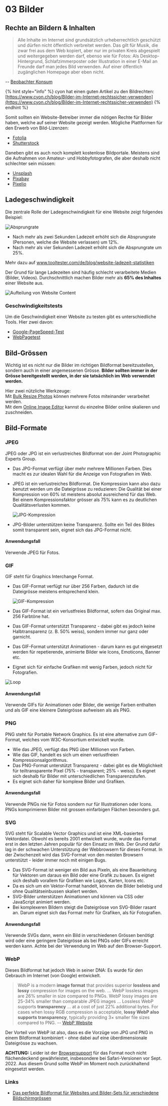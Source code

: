 # 03 Bilder

## Rechte an Bildern & Inhalten

> Alle Inhalte im Internet sind grundsätzlich urheberrechtlich geschützt und dürfen nicht öffentlich verbreitet werden. Das gilt für Musik, die zwar frei aus dem Web kopiert, aber nur im privaten Kreis ab­gespielt und weitergegeben werden darf, ebenso wie für Fotos: Als Desktop-Hintergrund, Schlafzimmerposter oder Illustra­tion in einer E-Mail an Freunde darf man jedes Bild verwenden. Auf einer öffentlich zugänglichen Homepage aber eben nicht.

\-- [Beobachter Konsum](https://www.beobachter.ch/konsum/webdesign-die-sache-mit-dem-copyright)

{% hint style="info" %}
cyon hat einen guten Artikel zu den Bildrechten: [https://www.cyon.ch/blog/Bilder-im-Internet-rechtssicher-verwenden](https://www.cyon.ch/blog/Bilder-im-Internet-rechtssicher-verwenden)
{% endhint %}

Somit sollten ein Website-Betreiber immer die nötigen Rechte für Bilder haben, welche auf seiner Website gezeigt werden. Mögliche Plattformen für den Erwerb von Bild-Lizenzen:

* [Fotolia](https://de.fotolia.com/)
* [Shutterstock](https://www.shutterstock.com)

Daneben gibt es auch noch komplett kostenlose Bildportale. Meistens sind die Aufnahmen von Amateur- und Hobbyfotografen, die aber deshalb nicht schlechter sein müssen:

* [Unsplash](https://unsplash.com)
* [Pixabay](https://pixabay.com/de/)
* [Pixelio](https://www.pixelio.de/)

## Ladegeschwindigkeit

Die zentrale Rolle der Ladegeschwindigkeit für eine Website zeigt folgendes Beispiel:

![Absprungrate](../.gitbook/assets/every-second-count.png)

* Nach mehr als zwei Sekunden Ladezeit erhöht sich die Absprungrate (Personen, welche die Website verlassen) um 12%.
* Nach mehr als vier Sekunden Ladezeit erhöht sich die Absprungrate um 25%.

Mehr dazu auf [www.tooltester.com/de/blog/website-ladezeit-statistiken ](https://www.tooltester.com/de/blog/website-ladezeit-statistiken/)

Der Grund für lange Ladezeiten sind häufig schlecht verarbeitete Medien (Bilder, Videos). Durchschnittlich machen Bilder mehr als **65% des Inhaltes** einer Website aus.

![Aufteilung von Website Content](../.gitbook/assets/chart.png)

### Geschwindigkeitstests

Um die Geschwindigkeit einer Website zu testen gibt es unterschiedliche Tools. Hier zwei davon:

* [Google-PageSpeed-Test](https://pagespeed.web.dev/)
* [WebPagetest](https://www.webpagetest.org/)

## Bild-Grössen

Wichtig ist es nicht nur die Bilder im richtigen Bildformat bereitzustellen, sondern auch in einer angemessenen Grösse. **Bilder sollten immer in der Grösse bereitgestellt werden, in der sie tatsächlich im Web verwendet werden.**

Hier zwei nützliche Werkzeuge: \
Mit [Bulk Resize Photos](https://bulkresizephotos.com/) können mehrere Fotos miteinander verarbeitet werden.\
Mit dem [Online Image Editor](https://www.online-image-editor.com/) kannst du einzelne Bilder online skalieren und zuschneiden.

## Bild-Formate

### JPEG

JPEG oder JPG ist ein verlustreiches Bildformat von der Joint Photographic Experts Group.

* Das JPG-Format verfügt über mehr mehrere Millionen Farben. Dies macht es zur idealen Wahl für die Anzeige von Fotografien im Web.
*   JPEG ist ein verlustreiches Bildformat. Die Kompression kann also dazu benutzt werden um die Dateigrösse zu reduzieren: Die Qualität bei einer Kompression von 60% ist meistens absolut ausreichend für das Web. Bei einem Kompressionsfaktor grösser als 75% kann es zu deutlichen Qualitätsverlusten kommen.

    ![JPG-Kompression](../.gitbook/assets/compression.jpg)
* JPG-Bilder unterstützen keine Transparenz. Sollte ein Teil des Bildes somit transparent sein, eignet sich das JPG-Format nicht.

#### Anwendungsfall

Verwende JPEG für Fotos.

### GIF

GIF steht für Graphics Interchange Format.

*   Das GIF-Format verfügt nur über 256 Farben, dadurch ist die Dateigrösse meistens entsprechend klein.

    ![GIF-Kompression](../.gitbook/assets/gif.jpg)
* Das GIF-Format ist ein verlustfreies Bildformat, sofern das Original max. 256 Farbtöne hat.
* Das GIF-Format unterstützt Transparenz - dabei gibt es jedoch keine Halbtransparenz (z. B. 50% weiss), sondern immer nur ganz oder garnicht.
* Das GIF-Format unterstützt Animationen - darum kann es gut eingesetzt werden für repetierende, animierte Bilder wie Icons, Emoticons, Banner etc.
* Eignet sich für einfache Grafiken mit wenig Farben, jedoch nicht für Fotografien.

![Loop](../.gitbook/assets/loop.gif)

#### Anwendungsfall

Verwende GIFs für Animationen oder Bilder, die wenige Farben enthalten und als GIF eine kleinere Dateigrösse aufweisen als als PNG.

### PNG

PNG steht für Portable Network Graphics. Es ist eine alternative zum GIF-Format, welches vom W3C-Konsortium entwickelt wurde.

* Wie das JPEG, verfügt das PNG über Millionen von Farben.
* Wie das GIF, handelt es sich um einen verlustfreien Kompressionsalgorithmus.
* Das PNG-Format unterstützt Transparenz - dabei gibt es die Möglichkeit für teiltransparente Pixel (75% - transparent; 25% - weiss). Es eignet sich deshalb für Bilder mit unterschiedlichen Transparenzstufen.
* Es eignet sich daher für komplexe Bilder und Grafiken.

#### Anwendungsfall

Verwende PNGs nie für Fotos sondern nur für Illustrationen oder Icons. PNGs komprimieren Bilder mit grossen einfarbigen Flächen besonders gut.

### SVG

SVG steht für Scalable Vector Graphics und ist eine XML-basiertes Vektordatei. Obwohl es bereits 2001 entwickelt wurde, wurde das Format erst in den letzten Jahren populär für den Einsatz im Web. Der Grund dafür lag in der schwachen Unterstützung der Webbrowsern für dieses Format. In der Zwischenzeit wird das SVG-Format von den meisten Browsern unterstützt - leider immer noch mit einigen Bugs.

* Das SVG-Format ist weniger ein Bild aus Pixeln, als eine Bauanleitung für Vektoren um daraus ein Bild oder eine Grafik zu bauen. Es eignet sich deshalb vorallem für Grafiken wie Logos, Karten, Icons etc.
* Da es sich um ein Vektor-Format handelt, können die Bilder beliebig und ohne Qualitätseinbussen skaliert werden.
* SVG-Bilder unterstützen Animationen und können via CSS oder JavaScript animiert werden.
* Bei komplexeren Bildern steigt die Dateigrösse von SVG-Bilder rasant an. Darum eignet sich das Format mehr für Grafiken, als für Fotografien.

#### Anwendungsfall

Verwende SVGs dann, wenn ein Bild in verschiedenen Grössen benötigt wird oder eine geringere Dateigrösse als bei PNGs oder GIFs erreicht werden kann. Achte bei der Verwendung im Web auf den Browser-Support.

### WebP

Dieses Bildformat hat jedoch Web in seiner DNA: Es wurde für den Gebrauch im Internet (von Google) entwickelt.

> WebP is a modern **image format** that provides superior **lossless and lossy** compression for images on the web. … WebP lossless images are 26% smaller in size compared to PNGs. WebP lossy images are 25-34% smaller than comparable JPEG images … Lossless WebP supports **transparency** … at a cost of just 22% additional bytes. For cases when lossy RGB compression is acceptable, **lossy WebP also supports transparency**, typically providing 3× smaller file sizes compared to PNG. -- [WebP Website](https://developers.google.com/speed/webp/)

Der Vorteil von WebP ist also, dass es die Vorzüge von JPG und PNG in einem Bildformat kombiniert - ohne dabei auf eine überdimensionale Dateigrösse zu wachsen.

**ACHTUNG:** Leider ist der [Browsersupport](https://caniuse.com/?search=WebP) für das Format noch nicht flächendeckend gewährleistet, insbesondere bei Safari-Versionen vor Sept. 2022. Aus diesem Grund sollte WebP im Moment noch zurückhaltend eingesetzt werden.&#x20;

### Links

* [Das perfekte Bildformat für Websites und Bilder-Sets für verschiedene Bildschirmgrössen](https://app-bis-web.de/perfektes-bildformat-websites/)
